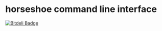 # horseshoe command line interface


[![Bitdeli Badge](https://d2weczhvl823v0.cloudfront.net/lupomontero/horseshoe-cli/trend.png)](https://bitdeli.com/free "Bitdeli Badge")

